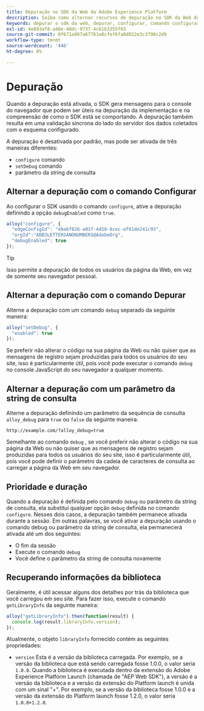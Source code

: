 ```yaml
---
title: Depuração no SDK da Web da Adobe Experience Platform
description: Saiba como alternar recursos de depuração no SDK da Web do Experience Platform.
keywords: depurar o sdk da web, depurar, configurar, comando configurar, comando depurar, edgeConfigId, setDebug, debugEnabled, depurar;
exl-id: 4e893af8-a48e-48dc-9737-4c61b3355f03
source-git-commit: 0f671a967a67761e0cfef6fa0d022e3c3790c2d8
workflow-type: tm+mt
source-wordcount: '446'
ht-degree: 0%

---
```


# Depuração

Quando a depuração está ativada, o SDK gera mensagens para o console do navegador que podem ser úteis na depuração da implementação e na compreensão de como o SDK está se comportando. A depuração também resulta em uma validação síncrona do lado do servidor dos dados coletados com o esquema configurado.

A depuração é desativada por padrão, mas pode ser ativada de três maneiras diferentes:

* `configure` comando
* `setDebug` comando
* parâmetro da string de consulta

## Alternar a depuração com o comando Configurar

Ao configurar o SDK usando o comando `configure`, ative a depuração definindo a opção `debugEnabled` como `true`.

```javascript
alloy("configure", {
  "edgeConfigId": "ebebf826-a01f-4458-8cec-ef61de241c93",
  "orgId":"ADB3LETTERSANDNUMBERS@AdobeOrg",
  "debugEnabled": true
});
```

>[!TIP]
>
>Isso permite a depuração de todos os usuários da página da Web, em vez de somente seu navegador pessoal.

## Alternar a depuração com o comando Depurar

Alterne a depuração com um comando `debug` separado da seguinte maneira:

```javascript
alloy("setDebug", {
  "enabled": true
});
```

Se preferir não alterar o código na sua página da Web ou não quiser que as mensagens de registro sejam produzidas para todos os usuários do seu site, isso é particularmente útil, pois você pode executar o comando `debug` no console JavaScript do seu navegador a qualquer momento.

## Alternar a depuração com um parâmetro da string de consulta

Alterne a depuração definindo um parâmetro da sequência de consulta `alloy_debug` para `true` ou `false` da seguinte maneira:

```HTTP
http://example.com/?alloy_debug=true
```

Semelhante ao comando `debug` , se você preferir não alterar o código na sua página da Web ou não quiser que as mensagens de registro sejam produzidas para todos os usuários do seu site, isso é particularmente útil, pois você pode definir o parâmetro da cadeia de caracteres de consulta ao carregar a página da Web em seu navegador.

## Prioridade e duração

Quando a depuração é definida pelo comando `debug` ou parâmetro da string de consulta, ela substitui qualquer opção `debug` definida no comando `configure`. Nesses dois casos, a depuração também permanece ativada durante a sessão. Em outras palavras, se você ativar a depuração usando o comando debug ou parâmetro da string de consulta, ela permanecerá ativada até um dos seguintes:

* O fim da sessão
* Execute o comando `debug`
* Você define o parâmetro da string de consulta novamente

## Recuperando informações da biblioteca

Geralmente, é útil acessar alguns dos detalhes por trás da biblioteca que você carregou em seu site. Para fazer isso, execute o comando `getLibraryInfo` da seguinte maneira:

```js
alloy("getLibraryInfo").then(function(result) {
  console.log(result.libraryInfo.version);
});
```

Atualmente, o objeto `libraryInfo` fornecido contém as seguintes propriedades:

* `version` Esta é a versão da biblioteca carregada. Por exemplo, se a versão da biblioteca que está sendo carregada fosse 1.0.0, o valor seria `1.0.0`. Quando a biblioteca é executada dentro da extensão do Adobe Experience Platform Launch (chamada de &quot;AEP Web SDK&quot;), a versão é a versão da biblioteca e a versão da extensão do Platform launch é unida com um sinal &quot;+&quot;. Por exemplo, se a versão da biblioteca fosse 1.0.0 e a versão da extensão do Platform launch fosse 1.2.0, o valor seria `1.0.0+1.2.0`.
